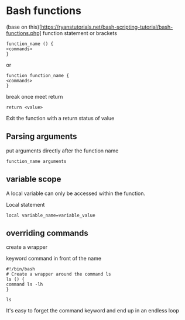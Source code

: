 # Bash functions
(base on this)[https://ryanstutorials.net/bash-scripting-tutorial/bash-functions.php]
function statement or brackets
```
function_name () {
<commands>
}
```
or 
```
function function_name {
<commands>
}
```

break once meet return
```
return <value>
```
Exit the function with a return status of value

## Parsing arguments
put arguments directly after the function name 

```
function_name arguments
```

## variable scope
A local variable can only be accessed within the function. 

Local statement

```
local variable_name=variable_value
```
## overriding commands

create a wrapper

keyword command in front of the name 
```
#!/bin/bash
# Create a wrapper around the command ls
ls () {
command ls -lh
}

ls
```
It's easy to forget the command keyword and end up in an endless loop




  













